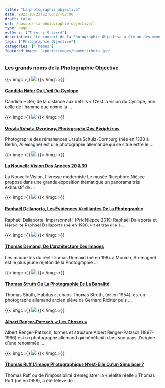 ```yaml
---
title: "La photographie objective"
date: 2023-10-23T22:03:27+02:00
draft: false
url: /dossier-la-photographie-objective/
type: page
authors: ["Thierry Grizard"]
description: "Le courant de la Photographie Objective a été un des mouvements fondateurs de la photographie contemporaine dans son approche déconstructiviste "
tags: ["Photographie Objective"]
categories: ["Themes"]
featured_image: "/posts/images/banner/rhein.jpg"
---
```

### Les grands noms de la Photographie Objective

{{< imgc >}} ![](/posts/images/photo-objective/candida-hoefer_photography_dusseldorf-school.003-768x432.jpg) {{< /imgc >}}

#### [Candida Höfer Ou L’œil Du Cyclope](/candida-hofer-photography-dusseldorf-school/)

Candida Höfer, de la distance aux détails « C’est la vision du Cyclope, non celle de l’homme que donne la ...

{{< imgc >}} ![](/posts/images/photo-objective/ursula-schulz-dornburg_solo-show_mep_paris_2020.003-768x432.jpg) {{< /imgc >}}

#### [Ursula Schulz-Dornburg, Photographe Des Périphéries](/ursula-schulz-dornburg-solo-show-mep-private/)

Photographie des rémanences Ursula Schulz-Dornburg (née en 1938 à Berlin, Allemagne) est une photographe allemande qui se situe entre le ...

{{< imgc >}} ![](/posts/images/photo-objective/nouvelle-vision_nicephore-niepce-museum_group-show_2019-768x432.jpg) {{< /imgc >}}

#### [La Nouvelle Vision Des Années 20 & 30](/nouvelle-vision-photographie-1920-1930/)

La Nouvelle Vision, l'ivresse moderniste Le musée Nicéphore Niépce propose dans une grande exposition thématique un panorama très exhaustif de ...

{{< imgc >}} ![](/posts/images/photo-objective/raphael-dallaporta_niepce_photography.001-4-768x432.jpg) {{< /imgc >}}

#### [Raphaël Dallaporta, Les Évidences Vacillantes De La Photographie](/raphale-dallaporta-niepce-photography/)

Raphaël Dallaporta, Impersonnel ! (Prix Niépce 2019) Raphaël Dallaporta et Héraclite Raphaël Dallaporta (né en 1980, vit et travaille à ...

{{< imgc >}} ![](/posts/images/photo-objective/thomas-demandphotography-768x432.jpg) {{< /imgc >}}

#### [Thomas Demand, De L’architecture Des Images](/thomas-demand-photography-and-models/)

Les maquettes du réel Thomas Demand (né en 1964 à Munich, Allemagne) est le plus jeune rejeton de la Photographie ...

{{< imgc >}} ![](/posts/images/photo-objective/thomas-struthnasaphotographyallemagnephotographie-objective.005-1-768x432.jpg) {{< /imgc >}}

#### [Thomas Struth Ou La Photographie De La Banalité](/thomas-struth-photographie-objective/)

Thomas Struth, Habitus et chaos Thomas Struth, (né en 1954), est un photographe allemand ancien élève de Gerhard Richter puis ...

{{< imgc >}} ![](/posts/images/photo-objective/albert-renger-patzsch-_photographer.002-768x432.jpg) {{< /imgc >}}

#### [Albert Renger-Patzsch, « Les Choses »](/albert-renger-patzsch-photography/)

Albert Renger-Patzsch, formes et structure Albert Renger-Patzsch (1897-1966) est un photographe allemand qui bénéficiât dans son pays d’origine d’une renommée ...

{{< imgc >}} ![](/posts/images/photo-objective/thomas-ruff-photography.002-1-768x432.jpg) {{< /imgc >}}

#### [Thomas Ruff L’image Photographique N’est-Elle Qu’un Simulacre ?](/thomas-ruff/)

Thomas Ruff ou de l’impossibilité d’enregistrer la « réalité réelle » Thomas Ruff (né en 1958), a été l’élève de ...
